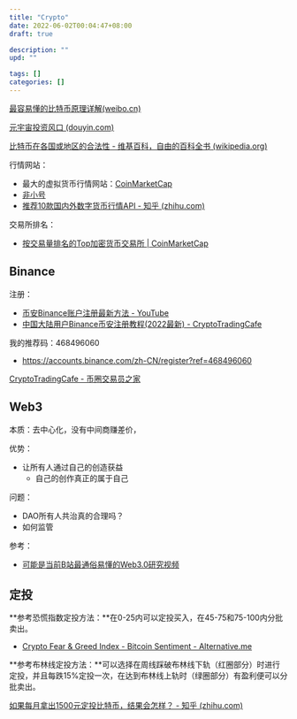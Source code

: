 ```yaml
---
title: "Crypto"
date: 2022-06-02T00:04:47+08:00
draft: true

description: ""
upd: ""

tags: []
categories: []
---
```


<!--more-->

[最容易懂的比特币原理详解(weibo.cn)](https://m.weibo.cn/status/LsjUxpUGw?from=page_1005051805250771_profile&wvr=6&mod=weibotime&type=comment&jumpfrom=weibocom)

[元宇宙投资风口 (douyin.com)](https://www.douyin.com/video/7025485100938693896)

[比特币在各国或地区的合法性 - 维基百科，自由的百科全书 (wikipedia.org)](https://zh.m.wikipedia.org/zh-hans/比特币在各国或地区的合法性)



行情网站：

- 最大的虚拟货币行情网站：[CoinMarketCap](https://coinmarketcap.com/)
- [非小号](https://www.feixiaohao.co/)
- [推荐10款国内外数字货币行情API - 知乎 (zhihu.com)](https://zhuanlan.zhihu.com/p/130263816)

交易所排名：

- [按交易量排名的Top加密货币交易所 | CoinMarketCap](https://coinmarketcap.com/zh/rankings/exchanges/)

## Binance

注册：

- [币安Binance账户注册最新方法 - YouTube](https://www.youtube.com/watch?v=J563fBzSEd8)
- [中国大陆用户Binance币安注册教程(2022最新) - CryptoTradingCafe](https://cryptotradingcafe.com/377/)

我的推荐码：468496060

- https://accounts.binance.com/zh-CN/register?ref=468496060

 

[CryptoTradingCafe - 币圈交易员之家](https://cryptotradingcafe.com/)



## Web3

本质：去中心化，没有中间商赚差价，

优势：

- 让所有人通过自己的创造获益
    - 自己的创作真正的属于自己

问题：

- DAO所有人共治真的合理吗？
- 如何监管



参考：

- [可能是当前B站最通俗易懂的Web3.0研究视频](https://www.bilibili.com/video/BV1GU4y1S7Gf)

## 定投

**参考恐慌指数定投方法：**在0-25内可以定投买入，在45-75和75-100内分批卖出。

- [Crypto Fear & Greed Index - Bitcoin Sentiment - Alternative.me](https://alternative.me/crypto/fear-and-greed-index/)

**参考布林线定投方法：**可以选择在周线踩破布林线下轨（红圈部分）时进行定投，并且每跌15%定投一次，在达到布林线上轨时（绿圈部分）有盈利便可以分批卖出。



[如果每月拿出1500元定投比特币，结果会怎样？ - 知乎 (zhihu.com)](https://www.zhihu.com/question/332075120)
